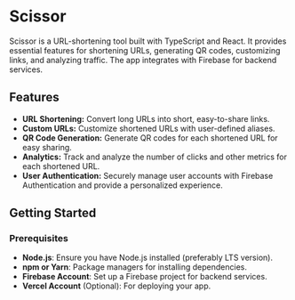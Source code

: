 # Scissor

Scissor is a URL-shortening tool built with TypeScript and React. It provides essential features for shortening URLs, generating QR codes, customizing links, and analyzing traffic. The app integrates with Firebase for backend services.

## Features

- **URL Shortening:** Convert long URLs into short, easy-to-share links.
- **Custom URLs:** Customize shortened URLs with user-defined aliases.
- **QR Code Generation:** Generate QR codes for each shortened URL for easy sharing.
- **Analytics:** Track and analyze the number of clicks and other metrics for each shortened URL.
- **User Authentication:** Securely manage user accounts with Firebase Authentication and provide a personalized experience.

## Getting Started

### Prerequisites

- **Node.js**: Ensure you have Node.js installed (preferably LTS version).
- **npm or Yarn**: Package managers for installing dependencies.
- **Firebase Account**: Set up a Firebase project for backend services.
- **Vercel Account** (Optional): For deploying your app.

